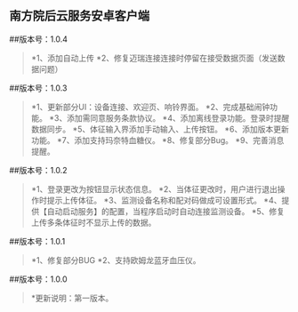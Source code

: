 南方院后云服务安卓客户端
---

##版本号：1.0.4
>*1、添加自动上传
>*2、修复迈瑞连接连接时停留在接受数据页面（发送数据问题）


##版本号：1.0.3
>*1、更新部分UI：设备连接、欢迎页、响铃界面。
>*2、完成基础闹钟功能。
>*3、添加需同意服务条款协议。
>*4、添加离线登录功能。登录时提醒数据同步。
>*5、体征输入界添加手动输入、上传按钮。
>*6、添加版本更新功能。
>*7、添加支持玛奈特血糖仪。
>*8、修复部分Bug。
>*9、完善消息提醒。


##版本号：1.0.2
>*1、登录更改为按钮显示状态信息。
>*2、当体征更改时，用户进行退出操作时提示上传体征。
>*3、监测设备名称和配对码做成可设置形式。
>*4、提供【自动启动服务】的配置，当程序启动时自动连接监测设备。
>*5、修复上传多条体征时不显示上传的数据。


##版本号：1.0.1
>*1、修复部分BUG
>*2、支持欧姆龙蓝牙血压仪。


##版本号：1.0.0
>*更新说明：第一版本。
